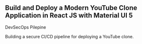 ## Build and Deploy a Modern YouTube Clone Application in React JS with Material UI 5
DevSecOps Pilepine

Building a secure CI/CD pipeline for deploying a YouTube clone.
